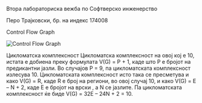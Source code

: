 Втора лабораториска вежба по Софтверско инженерство

Перо Трајковски, бр. на индекс 174008

Control Flow Graph

![Control Flow Graph](https://user-images.githubusercontent.com/85077454/120116548-ee244700-c188-11eb-9c37-34d5a7256ee4.png)

Цикломатска комплексност
Цикломатска комплексност на овој кој е 10, истата е добиена преку формулата V(G) = Р + 1, каде што Р е бројот на предикантни јазли. Во случајов Р = 9, па цикломатската комплексност излесува 10. Цикломатската комплексност исто така се пресметува и како V(G) = R, каде R е број на региони, во овој случај 10, и како V(G) = E – N + 2, каде Е е бројот на врски , а N  се јазлите. Па цикломатската комплексност ќе биде V(G) = 32E – 24N + 2 = 10. 
